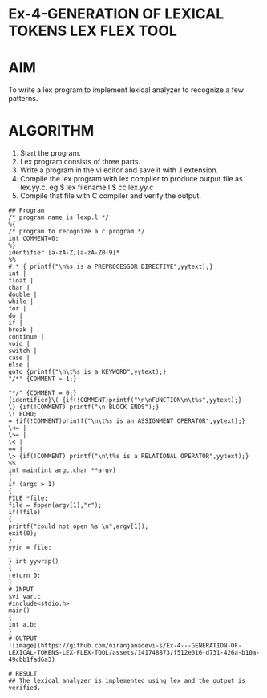 # Ex-4-GENERATION OF LEXICAL TOKENS LEX FLEX TOOL
# AIM
 To write a lex program to implement lexical analyzer to recognize a few patterns.
# ALGORITHM
1.	Start the program.
2.	Lex program consists of three parts.
3.	Write a program in the vi editor and save it with .l extension.
4.	Compile the lex program with lex compiler to produce output file as lex.yy.c. eg $ lex filename.l $ cc lex.yy.c
5.	Compile that file with C compiler and verify the output.
~~~
## Program 
/* program name is lexp.l */
%{
/* program to recognize a c program */
int COMMENT=0;
%}
identifier [a-zA-Z][a-zA-Z0-9]*
%%
#.* { printf("\n%s is a PREPROCESSOR DIRECTIVE",yytext);}
int |
float |
char |
double |
while |
for |
do |
if |
break |
continue |
void |
switch |
case |
else |
goto {printf("\n\t%s is a KEYWORD",yytext);}
"/*" {COMMENT = 1;}
 
"*/" {COMMENT = 0;}
{identifier}\( {if(!COMMENT)printf("\n\nFUNCTION\n\t%s",yytext);}
\} {if(!COMMENT) printf("\n BLOCK ENDS");}
\( ECHO;
= {if(!COMMENT)printf("\n\t%s is an ASSIGNMENT OPERATOR",yytext);}
\<= |
\>= |
\< |
== |
\> {if(!COMMENT) printf("\n\t%s is a RELATIONAL OPERATOR",yytext);}
%%
int main(int argc,char **argv)
{
if (argc > 1)
{
FILE *file;
file = fopen(argv[1],"r");
if(!file)
{
printf("could not open %s \n",argv[1]);
exit(0);
}
yyin = file;

} int yywrap()
{
return 0;
}
# INPUT
$vi var.c
#include<stdio.h>
main()
{
int a,b;
}
# OUTPUT
![image](https://github.com/niranjanadevi-s/Ex-4---GENERATION-OF-LEXICAL-TOKENS-LEX-FLEX-TOOL/assets/141748873/f512e016-d731-426a-b10a-49cbb1fad6a3)

# RESULT
## The lexical analyzer is implemented using lex and the output is verified.
~~~
